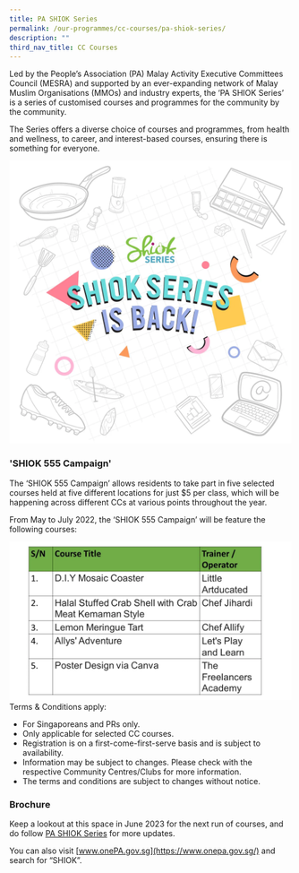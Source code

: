 ```yaml
---
title: PA SHIOK Series
permalink: /our-programmes/cc-courses/pa-shiok-series/
description: ""
third_nav_title: CC Courses
---
```

Led by the People’s Association (PA) Malay Activity Executive Committees Council (MESRA) and supported by an ever-expanding network of Malay Muslim Organisations (MMOs) and industry experts, the ‘PA SHIOK Series’ is a series of customised courses and programmes for the community by the community.

The Series offers a diverse choice of courses and programmes, from health and wellness, to career, and interest-based courses, ensuring there is something for everyone.  

<img style="width:600px" align="centre" src="/images/Programmes/CC%20Courses/SHIOK%20Series%20web%20banner%20png.png">

### 'SHIOK 555 Campaign'
The ‘SHIOK 555 Campaign’ allows residents to take part in five selected courses held at five different locations for just $5 per class, which will be happening across different CCs at various points throughout the year.&nbsp;

From May to July 2022, the ‘SHIOK 555 Campaign’ will be feature the following courses:

<img style="width:600px" align="centre" src="/images/Programmes/CC%20Courses/SHIOK%20555%20campaign%20May%20to%20July%202022.png">
Terms &amp; Conditions apply:

* For Singaporeans and PRs only.
* Only applicable for selected CC courses.
* Registration is on a first-come-first-serve basis and is subject to availability.
* Information may be subject to changes. Please check with the respective Community Centres/Clubs for more information.
* The terms and conditions are subject to changes without notice.

### Brochure
Keep a lookout at this space in June 2023 for the next run of courses, and do follow [PA SHIOK Series](https://www.facebook.com/ShiokSeries/) for more updates.

You can also visit [www.onePA.gov.sg](https://www.onepa.gov.sg/) and search for “SHIOK”.